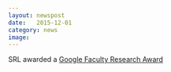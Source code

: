 ```yaml
---
layout: newspost
date:   2015-12-01
category: news
image: 
---
```


SRL awarded a [Google Faculty Research Award](http://googleresearch.blogspot.ch/2015/08/google-faculty-research-awards-summer.html)